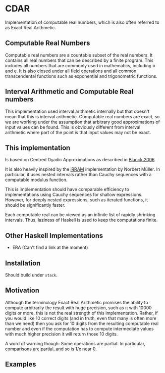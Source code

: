 # CDAR

Implementation of computable real numbers, which is also often referred to as
Exact Real Arithmetic.

## Computable Real Numbers

Computable real numbers are a countable subset of the real numbers. It
contains all real numbers that can be described by a finite program.  This
includes all numbers that are commonly used in mathematics, including π and e.
It is also closed under all field operations and all common transcendental
functions such as exponential and trigonometric functions.

## Interval Arithmetic and Computable Real numbers

This implementation used interval arithmetic internally but that doesn't mean
that this is interval arithmetic. Computable real numbers are exact, so we are
working under the assumption that arbitrary good approximations of input
values can be found. This is obviously different from interval arithmetic
where part of the point is that input values may not be exact.

## This implementation

Is based on Centred Dyadic Approximations as described in [Blanck
2006](http://cs.swan.ac.uk/~csjens/pdf/centred.pdf).

It is also heavily inspired by the [iRRAM](http://irram.uni-trier.de/)
implementation by Norbert Müller. In particular, it uses nested intervals
rather than Cauchy sequences with a computable modulus function.

This is implementation should have comparable efficiency to implementations
using Cauchy sequences for shallow expressions. However, for deeply nested
expressions, such as iterated functions, it should be significantly faster.

Each computable real can be viewed as an infinite list of rapidly shrinking
intervals. Thus, laziness of Haskell is used to keep the computations finite.

## Other Haskell Implementations

* ERA (Can't find a link at the moment)

## Installation

Should build under `stack`.

## Motivation

Although the terminology Exact Real Arithmetic promises the ability to compute
arbitrarily the result with huge precision, such as π with 10000 digits or
more, this is not the real strength of this implementation. Rather, if you
would like 10 correct digits (and in truth, even that many is often more than
we need) then you ask for 10 digits from the resulting computable real number
and even if the computation has to compute intermediate values with much
higher precision it will return those 10 digits.

A word of warning though: Some operations are partial. In particular,
comparisons are partial, and so is 1/x near 0.

## Examples

